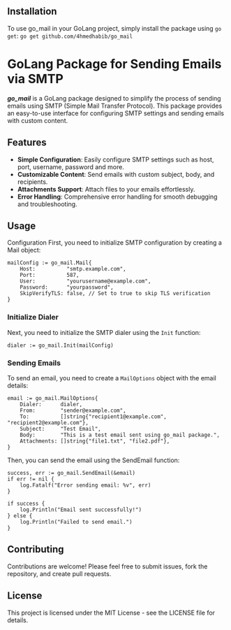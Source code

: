 ## Installation

To use go_mail in your GoLang project, simply install the package using `go get`:
`go get github.com/4hmedhabib/go_mail`

# GoLang Package for Sending Emails via SMTP

***go_mail*** is a GoLang package designed to simplify the process of sending emails using SMTP (Simple Mail Transfer Protocol). This package provides an easy-to-use interface for configuring SMTP settings and sending emails with custom content.

## Features
-   **Simple Configuration**: Easily configure SMTP settings such as host, port, username, password and more.
-   **Customizable Content**: Send emails with custom subject, body, and recipients.
-   **Attachments Support**: Attach files to your emails effortlessly.
-   **Error Handling**: Comprehensive error handling for smooth debugging and troubleshooting.

## Usage
Configuration
First, you need to initialize SMTP configuration by creating a Mail object:


``` 
mailConfig := go_mail.Mail{
    Host:          "smtp.example.com",
    Port:          587,
    User:          "yourusername@example.com",
    Password:      "yourpassword",
    SkipVerifyTLS: false, // Set to true to skip TLS verification
}
```
### Initialize Dialer

Next, you need to initialize the SMTP dialer using the `Init` function:
```
dialer := go_mail.Init(mailConfig)
```

### Sending Emails

To send an email, you need to create a `MailOptions` object with the email details:

```
email := go_mail.MailOptions{
    Dialer:      dialer,
    From:        "sender@example.com",
    To:          []string{"recipient1@example.com", "recipient2@example.com"},
    Subject:     "Test Email",
    Body:        "This is a test email sent using go_mail package.",
    Attachments: []string{"file1.txt", "file2.pdf"},
}
```

Then, you can send the email using the SendEmail function:

```
success, err := go_mail.SendEmail(&email)
if err != nil {
    log.Fatalf("Error sending email: %v", err)
}

if success {
    log.Println("Email sent successfully!")
} else {
    log.Println("Failed to send email.")
}
```

## Contributing

Contributions are welcome! Please feel free to submit issues, fork the repository, and create pull requests.

## License

This project is licensed under the MIT License - see the LICENSE file for details.
